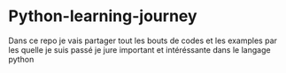 # Python-learning-journey
Dans ce repo je vais partager tout les bouts de codes et les examples par les quelle je suis passé je jure important et intéréssante dans le langage python
